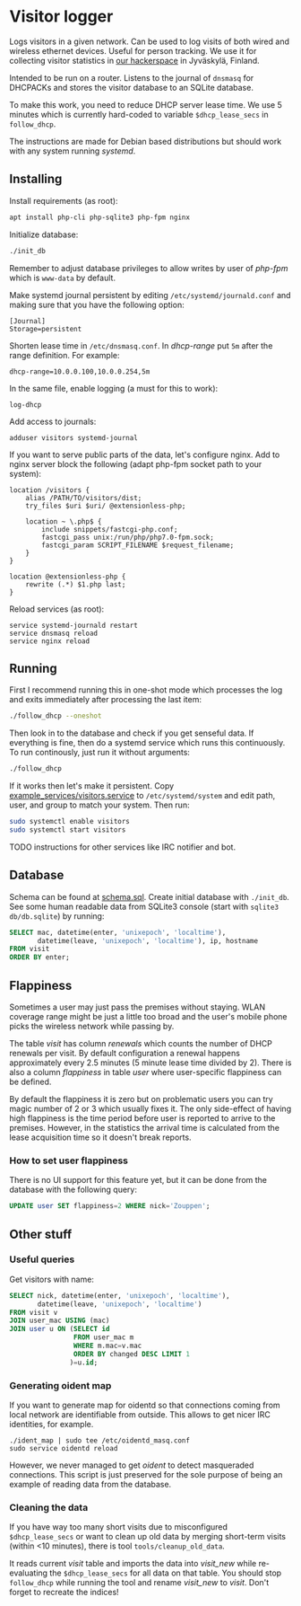 <!-- -*- mode: markdown; -*- -->

# Visitor logger

Logs visitors in a given network. Can be used to log visits of both
wired and wireless ethernet devices. Useful for person tracking. We
use it for collecting visitor statistics in
[our hackerspace](http://jkl.hacklab.fi) in Jyväskylä, Finland.

Intended to be run on a router. Listens to the journal of `dnsmasq`
for DHCPACKs and stores the visitor database to an SQLite database.

To make this work, you need to reduce DHCP server lease time. We use 5
minutes which is currently hard-coded to variable `$dhcp_lease_secs`
in `follow_dhcp`.

The instructions are made for Debian based distributions but should
work with any system running *systemd*.

## Installing

Install requirements (as root):

```sh
apt install php-cli php-sqlite3 php-fpm nginx
```

Initialize database:

```sh
./init_db
```

Remember to adjust database privileges to allow writes by user of
*php-fpm* which is `www-data` by default.

Make systemd journal persistent by editing
`/etc/systemd/journald.conf` and making sure that you have the
following option:

	[Journal]
	Storage=persistent

Shorten lease time in `/etc/dnsmasq.conf`. In *dhcp-range* put `5m`
after the range definition. For example:

	dhcp-range=10.0.0.100,10.0.0.254,5m

In the same file, enable logging (a must for this to work):

	log-dhcp

Add access to journals:

	adduser visitors systemd-journal

If you want to serve public parts of the data, let's configure
nginx. Add to nginx server block the following (adapt php-fpm socket
path to your system):

```
location /visitors {
	alias /PATH/TO/visitors/dist;
	try_files $uri $uri/ @extensionless-php;

	location ~ \.php$ {
		include snippets/fastcgi-php.conf;
		fastcgi_pass unix:/run/php/php7.0-fpm.sock;
		fastcgi_param SCRIPT_FILENAME $request_filename;
	}
}

location @extensionless-php {
	rewrite (.*) $1.php last;
}
```

Reload services (as root):

	service systemd-journald restart
	service dnsmasq reload
	service nginx reload

## Running

First I recommend running this in one-shot mode which processes the
log and exits immediately after processing the last item:

```sh
./follow_dhcp --oneshot
```

Then look in to the database and check if you get senseful data. If
everything is fine, then do a systemd service which runs this
continuously. To run continously, just run it without arguments:

```sh
./follow_dhcp
```

If it works then let's make it persistent. Copy
[example_services/visitors.service](example_services/visitors.service)
to `/etc/systemd/system` and edit path, user, and group to match your
system. Then run:

```sh
sudo systemctl enable visitors
sudo systemctl start visitors
```

TODO instructions for other services like IRC notifier and bot.

## Database

Schema can be found at [schema.sql](schema.sql). Create initial
database with `./init_db`. See some human readable data from SQLite3
console (start with `sqlite3 db/db.sqlite`) by running:

```sql
SELECT mac, datetime(enter, 'unixepoch', 'localtime'),
       datetime(leave, 'unixepoch', 'localtime'), ip, hostname
FROM visit
ORDER BY enter;
```

## Flappiness

Sometimes a user may just pass the premises without staying. WLAN
coverage range might be just a little too broad and the user's mobile
phone picks the wireless network while passing by.

The table *visit* has column *renewals* which counts the number of
DHCP renewals per visit. By default configuration a renewal happens
approximately every 2.5 minutes (5 minute lease time divided by
2). There is also a column *flappiness* in table *user* where
user-specific flappiness can be defined.

By default the flappiness it is zero but on problematic users you can
try magic number of 2 or 3 which usually fixes it. The only side-effect of
having high flappiness is the time period before user is reported to
arrive to the premises. However, in the statistics the arrival time is
calculated from the lease acquisition time so it doesn't break
reports.

### How to set user flappiness

There is no UI support for this feature yet, but it can be done from
the database with the following query:

```sql
UPDATE user SET flappiness=2 WHERE nick='Zouppen';
```

## Other stuff

### Useful queries

Get visitors with name:

```sql
SELECT nick, datetime(enter, 'unixepoch', 'localtime'),
       datetime(leave, 'unixepoch', 'localtime')
FROM visit v
JOIN user_mac USING (mac)
JOIN user u ON (SELECT id
                FROM user_mac m
                WHERE m.mac=v.mac
                ORDER BY changed DESC LIMIT 1
               )=u.id;
```

### Generating oident map

If you want to generate map for oidentd so that connections coming
from local network are identifiable from outside. This allows to get
nicer IRC identities, for example.

	./ident_map | sudo tee /etc/oidentd_masq.conf
	sudo service oidentd reload

However, we never managed to get *oident* to detect masqueraded
connections. This script is just preserved for the sole purpose of
being an example of reading data from the database.

### Cleaning the data

If you have way too many short visits due to misconfigured
`$dhcp_lease_secs` or want to clean up old data by merging short-term
visits (within <10 minutes), there is tool `tools/cleanup_old_data`.

It reads current *visit* table and imports the data into *visit\_new*
while re-evaluating the `$dhcp_lease_secs` for all data on that table.
You should stop `follow_dhcp` while running the tool and rename
*visit\_new* to *visit*. Don't forget to recreate the indices!
